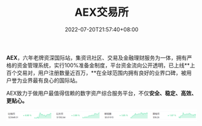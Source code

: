 ﻿---
weight: 
title: "AEX交易所"
description: "Bit.cc注册于英国，是Bit World Investments Limited所运营的一家平台，提供区块链技术服务及数字资产交易。"
date: 2022-07-20T21:57:40+08:00
lastmod: 2022-07-20T16:45:40+08:00
draft: false
authors: ["xixi1127"]
featuredImage: "aexjiaoyisuo.webp"
link: "https://www.aex.com/"
tags: ["交易所","AEX交易所"]
categories: ["navigation"]
navigation: ["交易所"]
lightgallery: true
toc: true
pinned: false
recommend: false
recommend1: false
---
**AEX**，六年老牌资深国际站，集资讯社区、交易及金融理财服务为一体，拥有严格的资金管理系统，实行100%准备金制度，平台资金流向公开透明，已上线**上百个交易对，用户注册数量近百万，**在全球范围内拥有良好的业界口碑，被用户誉为业界最有良心的国际站。

AEX致力于做用户最值得信赖的数字资产综合服务平台，不仅**安全、稳定、高效、更贴心。**



![image-20220720192548925](image-20220720192548925.png)